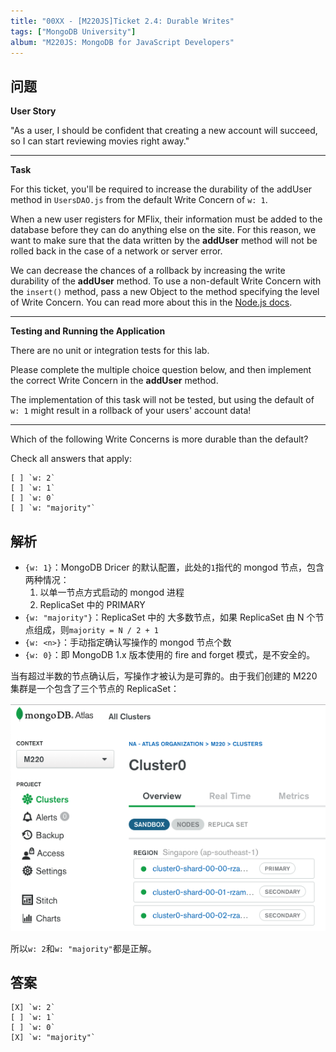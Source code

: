 ```yaml
---
title: "00XX - [M220JS]Ticket 2.4: Durable Writes"
tags: ["MongoDB University"]
album: "M220JS: MongoDB for JavaScript Developers"
---
```


## 问题

**User Story**

"As a user, I should be confident that creating a new account will succeed, so I can start reviewing movies right away."

---

**Task**

For this ticket, you'll be required to increase the durability of the addUser method in `UsersDAO.js` from the default Write Concern of `w: 1`.

When a new user registers for MFlix, their information must be added to the database before they can do anything else on the site. For this reason, we want to make sure that the data written by the **addUser** method will not be rolled back in the case of a network or server error.

We can decrease the chances of a rollback by increasing the write durability of the **addUser** method. To use a non-default Write Concern with the `insert()` method, pass a new Object to the method specifying the level of Write Concern. You can read more about this in the [Node.js docs](https://mongodb.github.io/node-mongodb-native/api-generated/collection.html#insert).

---

**Testing and Running the Application**

There are no unit or integration tests for this lab.

Please complete the multiple choice question below, and then implement the correct Write Concern in the **addUser** method.

The implementation of this task will not be tested, but using the default of `w: 1` might result in a rollback of your users' account data!

---

Which of the following Write Concerns is more durable than the default?

Check all answers that apply:

```
[ ] `w: 2`
[ ] `w: 1`
[ ] `w: 0`
[ ] `w: "majority"`
```

## 解析

- `{w: 1}`：MongoDB Dricer 的默认配置，此处的`1`指代的 mongod 节点，包含两种情况：
  1. 以单一节点方式启动的 mongod 进程
  2. ReplicaSet 中的 PRIMARY
- `{w: "majority"}`：ReplicaSet 中的 大多数节点，如果 ReplicaSet 由 N 个节点组成，则`majority = N / 2 + 1`
- `{w: <n>}`：手动指定确认写操作的 mongod 节点个数
- `{w: 0}`：即 MongoDB 1.x 版本使用的 fire and forget 模式，是不安全的。

当有超过半数的节点确认后，写操作才被认为是可靠的。由于我们创建的 M220 集群是一个包含了三个节点的 ReplicaSet：

![](/assets/images/2019/m220/rs-size.png)

所以`w: 2`和`w: "majority"`都是正解。

## 答案

```
[X] `w: 2`
[ ] `w: 1`
[ ] `w: 0`
[X] `w: "majority"`
```

